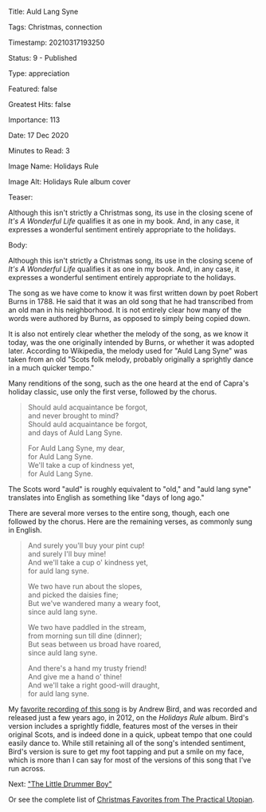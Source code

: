 Title:  Auld Lang Syne

Tags:   Christmas, connection

Timestamp: 20210317193250

Status: 9 - Published

Type:   appreciation

Featured: false

Greatest Hits: false

Importance: 113

Date:   17 Dec 2020

Minutes to Read: 3

Image Name: Holidays Rule

Image Alt: Holidays Rule album cover

Teaser: 

Although this isn't strictly a Christmas song, its use in the closing scene of *It's A Wonderful Life* qualifies it as one in my book. And, in any case, it expresses a wonderful sentiment entirely appropriate to the holidays. 


Body: 

Although this isn't strictly a Christmas song, its use in the closing scene of *It's A Wonderful Life* qualifies it as one in my book. And, in any case, it expresses a wonderful sentiment entirely appropriate to the holidays. 

The song as we have come to know it was first written down by poet Robert Burns in 1788. He said that it was an old song that he had transcribed from an old man in his neighborhood. It is not entirely clear how many of the words were authored by Burns, as opposed to simply being copied down. 

It is also not entirely clear whether the melody of the song, as we know it today, was the one originally intended by Burns, or whether it was adopted later. According to Wikipedia, the melody used for "Auld Lang Syne" was taken from an old "Scots folk melody, probably originally a sprightly dance in a much quicker tempo." 

Many renditions of the song, such as the one heard at the end of Capra's holiday classic, use only the first verse, followed by the chorus. 

> Should auld acquaintance be forgot,   
> and never brought to mind?  
> Should auld acquaintance be forgot,   
> and days of Auld Lang Syne.  
>  
> For Auld Lang Syne, my dear,  
> for Auld Lang Syne.  
> We'll take a cup of kindness yet,   
> for Auld Lang Syne.   

The Scots word "auld" is roughly equivalent to "old," and "auld lang syne" translates into English as something like "days of long ago." 

There are several more verses to the entire song, though, each one followed by the chorus. Here are the remaining verses, as commonly sung in English. 
 
> And surely you'll buy your pint cup!  
> and surely I'll buy mine!  
> And we'll take a cup o' kindness yet,  
> for auld lang syne.  
>   
> We two have run about the slopes,  
> and picked the daisies fine;  
> But we've wandered many a weary foot,  
> since auld lang syne.  
>   
> We two have paddled in the stream,  
> from morning sun till dine (dinner);  
> But seas between us broad have roared,  
> since auld lang syne.  
>   
> And there's a hand my trusty friend!  
> And give me a hand o' thine!  
> And we'll take a right good-will draught,  
> for auld lang syne.  

My [favorite recording of this song][bird] is by Andrew Bird, and was recorded and released just a few years ago, in 2012, on the *Holidays Rule* album. Bird's version includes a sprightly fiddle, features most of the verses in their original Scots, and is indeed done in a quick, upbeat tempo that one could easily dance to. While still retaining all of the song's intended sentiment, Bird's version is sure to get my foot tapping and put a smile on my face, which is more than I can say for most of the versions of this song that I've run across. 

Next: ["The Little Drummer Boy"](the-little-drummer-boy.html)

Or see the complete list of [Christmas Favorites from The Practical Utopian](christmas-favorites-from-the-practical-utopian.html).

[bird]: https://music.apple.com/us/album/auld-lang-syne/1443265393?i=1443266273
